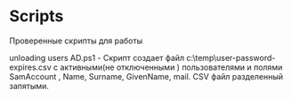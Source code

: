 # Scripts
Проверенные скрипты для работы

unloading users AD.ps1 - Скрипт создает файл c:\temp\user-password-expires.csv с активными(не отключенными ) пользователями и полями SamAccount , Name, Surname, GivenName, mail. CSV файл разделенный запятыми.
 
